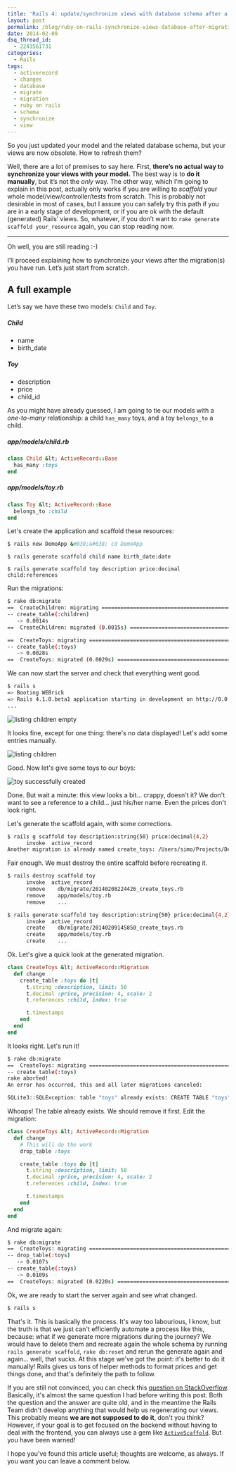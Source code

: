 ```yaml
---
title: 'Rails 4: update/synchronize views with database schema after a migration'
layout: post
permalink: /blog/ruby-on-rails-synchronize-views-database-after-migration/
date: 2014-02-09
dsq_thread_id:
  - 2243561731
categories:
  - Rails
tags:
  - activerecord
  - changes
  - database
  - migrate
  - migration
  - ruby on rails
  - schema
  - synchronize
  - view
---
```


<p>
  So you just updated your model and the related database schema, but your views are now obsolete. How to refresh them?
</p>

<p>
  Well, there are a lot of premises to say here. First, <strong>there&#8217;s no actual way to synchronize your views with your model.</strong> The best way is to <strong>do it manually</strong>, but it&#8217;s not the <em>only</em> way. The other way, which I&#8217;m going to explain in this post, actually only works if you are willing to <em>scaffold</em> your whole model/view/controller/tests from scratch. This is probably not desirable in most of cases, but I assure you can safely try this path if you are in a early stage of development, or if you are ok with the default (generated) Rails&#8217; views. So, whatever, if you don&#8217;t want to <code>rake generate scaffold your_resource</code> again, you can stop reading now.
</p>

<hr />

<p>
  Oh well, you are still reading :-)
</p>

<p>
  I&#8217;ll proceed explaining how to synchronize your views after the migration(s) you have run. Let&#8217;s just start from scratch.
</p>

<h2>
  A full example
</h2>

<p>
  Let&#8217;s say we have these two models: <code>Child</code> and <code>Toy</code>.
</p>

<h5>
  Child
</h5>

<ul>
  <li>
    name
  </li>
  <li>
    birth_date
  </li>
</ul>

<h5>
  Toy
</h5>

<ul>
  <li>
    description
  </li>
  <li>
    price
  </li>
  <li>
    child_id
  </li>
</ul>

<p>
  As you might have already guessed, I am going to tie our models with a <em>one-to-many</em> relationship: a child <code>has_many</code> toys, and a toy <code>belongs_to</code> a child.
</p>

<h5>
  app/models/child.rb
</h5>

``` ruby
class Child &lt; ActiveRecord::Base
  has_many :toys
end
```

<h5>
  app/models/toy.rb
</h5>

``` ruby
class Toy &lt; ActiveRecord::Base
  belongs_to :child
end
```

<p>
  Let's create the application and scaffold these resources:
</p>

``` bash
$ rails new DemoApp &#038;&#038; cd DemoApp
```

```
$ rails generate scaffold child name birth_date:date

$ rails generate scaffold toy description price:decimal child:references
```

<p>
  Run the migrations:
</p>

``` bash
$ rake db:migrate
==  CreateChildren: migrating =================================================
-- create_table(:children)
   -> 0.0014s
==  CreateChildren: migrated (0.0015s) ========================================

==  CreateToys: migrating =====================================================
-- create_table(:toys)
   -> 0.0028s
==  CreateToys: migrated (0.0029s) ============================================
```

<p>
  We can now start the server and check that everything went good.
</p>

``` bash
$ rails s
=> Booting WEBrick
=> Rails 4.1.0.beta1 application starting in development on http://0.0.0.0:3000
...
```

<img src="/images/1-listing-children.png" alt="listing children empty" />

<p>
  It looks fine, except for one thing: there's no data displayed! Let's add some entries manually.
</p>

<img src="/images/2-listing-children.png" alt="listing children" />

<p>
  Good. Now let's give some toys to our boys:
</p>

<img src="/images/3-toy-created.png" alt="toy successfully created" />

<p>
  Done. But wait a minute: this view looks a bit... crappy, doesn't it? We don't want to see a reference to a child... just his/her name. Even the prices don't look right.
</p>

<p>
  Let's generate the scaffold again, with some corrections.
</p>

``` bash
$ rails g scaffold toy description:string{50} price:decimal{4,2}
      invoke  active_record
Another migration is already named create_toys: /Users/simo/Projects/DemoApp/db/migrate/20140209145850_create_toys.rb. Use --force to remove the old migration file and replace it.
```

<p>
  Fair enough. We must destroy the entire scaffold before recreating it.
</p>

``` bash
$ rails destroy scaffold toy
      invoke  active_record
      remove    db/migrate/20140208224426_create_toys.rb
      remove    app/models/toy.rb
      remove    ...

$ rails generate scaffold toy description:string{50} price:decimal{4,2} child:references
      invoke  active_record
      create    db/migrate/20140209145850_create_toys.rb
      create    app/models/toy.rb
      create    ...
```

<p>
  Ok. Let's give a quick look at the generated migration.
</p>

``` ruby
class CreateToys &lt; ActiveRecord::Migration
  def change
    create_table :toys do |t|
      t.string :description, limit: 50
      t.decimal :price, precision: 4, scale: 2
      t.references :child, index: true

      t.timestamps
    end
  end
end
```

<p>
  It looks right. Let's run it!
</p>

``` bash
$ rake db:migrate
==  CreateToys: migrating =====================================================
-- create_table(:toys)
rake aborted!
An error has occurred, this and all later migrations canceled:

SQLite3::SQLException: table "toys" already exists: CREATE TABLE "toys" ("id" INTEGER PRIMARY KEY AUTOINCREMENT NOT NULL, "description" varchar(50), "price" decimal(4,2), "child_id" integer, "created_at" datetime, "updated_at" datetime) /Users/simo/.rvm/gems/ruby-2.0.0-p353/gems/sqlite3-1.3.8/lib/sqlite3/database.rb:91:in `initialize'
```

<p>
  Whoops! The table already exists. We should remove it first. Edit the migration:
</p>

``` ruby
class CreateToys &lt; ActiveRecord::Migration
  def change
    # This will do the work
    drop_table :toys

    create_table :toys do |t|
      t.string :description, limit: 50
      t.decimal :price, precision: 4, scale: 2
      t.references :child, index: true

      t.timestamps
    end
  end
end
```

<p>
  And migrate again:
</p>

``` bash
$ rake db:migrate
==  CreateToys: migrating =====================================================
-- drop_table(:toys)
   -> 0.0107s
-- create_table(:toys)
   -> 0.0109s
==  CreateToys: migrated (0.0220s) ============================================
```

<p>
  Ok, we are ready to start the server again and see what changed.
</p>

``` bash
$ rails s
```

<p>
  That's it. This is basically the process. It's way too labourious, I know, but the truth is that we just can't efficiently automate a process like this, because: what if we generate more migrations during the journey? We would have to delete them and recreate again the whole schema by running <code>rails generate scaffold</code>, <code>rake db:reset</code> and rerun the generate again and again... well, that sucks. At this stage we've got the point: it's better to do it manually! Rails gives us tons of helper methods to format prices and get things done, and that's definitely the path to follow.
</p>

<p>
  If you are still not convinced, you can check this <a href="https://stackoverflow.com/questions/1732135/question-regarding-rails-migration-and-synchronizing-views" target="_blank">question on StackOverflow</a>. Basically, it's almost the same question I had before writing this post. Both the question and the answer are quite old, and in the meantime the Rails Team didn't develop anything that would help us regenerating our views. This probably means <strong>we are not supposed to do it</strong>, don't you think? However, if your goal is to get focused on the backend without having to deal with the frontend, you can always use a gem like <a href="https://github.com/activescaffold/active_scaffold" title="Save time and headaches, and create a more easily maintainable set of pages, with ActiveScaffold. ActiveScaffold handles all your CRUD (create, read, update, delete) user interface needs, leaving you more time to focus on more challenging (and interesting!) problems." target="_blank"><code>ActiveScaffold</code></a>. But you have been warned!
</p>

<p>
  I hope you've found this article useful; thoughts are welcome, as always. If you want you can leave a comment below.
</p>
